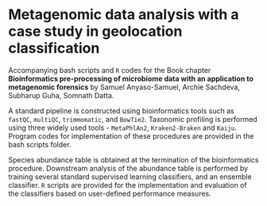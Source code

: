 # Metagenomic data analysis with a case study in geolocation classification

Accompanying bash scripts and `R` codes for the Book chapter **Bioinformatics pre-processing of microbiome data with an application to metagenomic forensics** by Samuel Anyaso-Samuel, Archie Sachdeva, Subharup Guha, Somnath Datta.

A standard pipeline is constructed using bioinformatics tools such as `fastQC`, `multiQC`, `trimmomatic`, and `BowTie2`. Taxonomic profiling is performed using three widely used tools - `MetaPhlAn2`, `Kraken2-Braken` and `Kaiju`. Program codes for implementation of these procedures are provided in the bash scripts folder.

Species abundance table is obtained at the termination of the bioinformatics procedure. Downstream analysis of the abundance table is performed by training several standard supervised learning classifiers, and an ensemble classifier. `R` scripts are provided for the implementation and evaluation of the classifiers based on user-defined performance measures.


